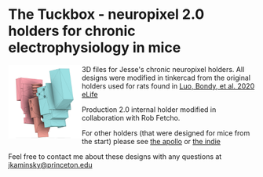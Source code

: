 # The Tuckbox - neuropixel 2.0 holders for chronic electrophysiology in mice
<img src="https://github.com/Brody-Lab/mouse_npx_holders/blob/main/jorge_chronic_holder_schematic.png" align="left" height="150" width="150" >

3D files for Jesse's chronic neuropixel holders. All designs were modified in tinkercad from the original holders used for rats found in [Luo, Bondy, et al. 2020 eLife](https://elifesciences.org/articles/59716)

Production 2.0 internal holder modified in collaboration with Rob Fetcho.

For other holders (that were designed for mice from the start) please see [the apollo](https://github.com/Coen-Lab/chronic-neuropixels) or [the indie](https://github.com/spkware/chronic_holder)

Feel free to contact me about these designs with any questions at jkaminsky@princeton.edu
